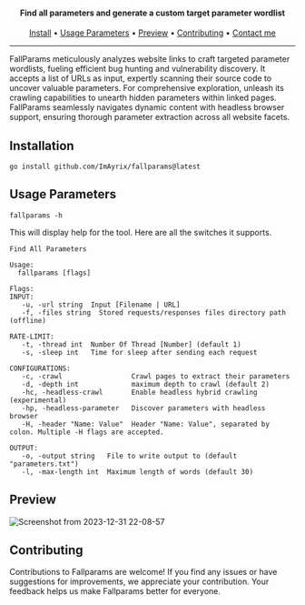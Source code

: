 <h4 align="center"> Find all parameters and generate a custom target parameter wordlist  </h4>
<p align="center">
  <a href="#installation">Install</a> •
  <a href="#usage-parameters">Usage Parameters</a> •
  <a href="#preview">Preview</a> •
  <a href="#contributing">Contributing</a> •
  <a href="https://t.me/ImAyrix">Contact me</a>
</p>

---

FallParams meticulously analyzes website links to craft targeted parameter wordlists, fueling efficient bug hunting and vulnerability discovery. It accepts a list of URLs as input, expertly scanning their source code to uncover valuable parameters. For comprehensive exploration, unleash its crawling capabilities to unearth hidden parameters within linked pages. FallParams seamlessly navigates dynamic content with headless browser support, ensuring thorough parameter extraction across all website facets.

## Installation

```
go install github.com/ImAyrix/fallparams@latest
```

## Usage Parameters
```
fallparams -h
```

This will display help for the tool. Here are all the switches it supports.
```
Find All Parameters

Usage:
  fallparams [flags]

Flags:
INPUT:
   -u, -url string  Input [Filename | URL]
   -f, -files string  Stored requests/responses files directory path (offline)

RATE-LIMIT:
   -t, -thread int  Number Of Thread [Number] (default 1)
   -s, -sleep int   Time for sleep after sending each request

CONFIGURATIONS:
   -c, -crawl                 Crawl pages to extract their parameters
   -d, -depth int             maximum depth to crawl (default 2)
   -hc, -headless-crawl       Enable headless hybrid crawling (experimental)
   -hp, -headless-parameter   Discover parameters with headless browser
   -H, -header "Name: Value"  Header "Name: Value", separated by colon. Multiple -H flags are accepted.

OUTPUT:
   -o, -output string   File to write output to (default "parameters.txt")
   -l, -max-length int  Maximum length of words (default 30)

```

## Preview

![Screenshot from 2023-12-31 22-08-57](https://github.com/ImAyrix/fallparams/assets/89543912/8e798c74-de9b-43f4-b1b3-9bef78170068)

## Contributing

Contributions to Fallparams are welcome! If you find any issues or have suggestions for improvements, we appreciate your contribution. Your feedback helps us make Fallparams better for everyone.
